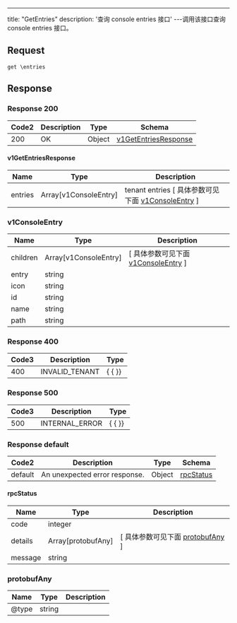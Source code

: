 ---
title: "GetEntries"
description: '查询 console entries 接口'
---调用该接口查询 console entries 接口。



## Request


```
get \entries
```

## Response

### Response  200 
| Code2 | Description | Type | Schema |
| ---- | ----------- | ------ | ------ |
| 200 | OK | Object | [v1GetEntriesResponse](#v1GetEntriesResponse) |

#### v1GetEntriesResponse

| Name | Type | Description | 
| ---- | ---- | ----------- |         
| entries | Array[v1ConsoleEntry] | tenant entries [ 具体参数可见下面 [v1ConsoleEntry](#v1ConsoleEntry) ] |    

### v1ConsoleEntry
| Name | Type | Description | 
| ---- | ---- | ----------- |         
| children | Array[v1ConsoleEntry] |  [ 具体参数可见下面 [v1ConsoleEntry](#v1ConsoleEntry) ] |       
| entry | string |  |      
| icon | string |  |      
| id | string |  |      
| name | string |  |      
| path | string |  |   



### Response  400
| Code3 | Description | Type | 
| ---- | ----------- | ------ | 
| 400 | INVALID_TENANT | {   { }} |

### Response  500
| Code3 | Description | Type | 
| ---- | ----------- | ------ | 
| 500 | INTERNAL_ERROR | {   { }} |

### Response  default 
| Code2 | Description | Type | Schema |
| ---- | ----------- | ------ | ------ |
| default | An unexpected error response. | Object | [rpcStatus](#rpcStatus) |

#### rpcStatus

| Name | Type | Description | 
| ---- | ---- | ----------- |     
| code | integer |  |          
| details | Array[protobufAny] |  [ 具体参数可见下面 [protobufAny](#protobufAny) ] |       
| message | string |  |   

### protobufAny
| Name | Type | Description | 
| ---- | ---- | ----------- |     
| @type | string |  |   



